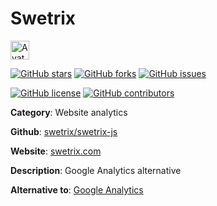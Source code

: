 
# Swetrix 

<a href="https://swetrix.com"><img src="https://icons.duckduckgo.com/ip3/swetrix.com.ico" alt="Avatar" width="30" height="30" /></a>

[![GitHub stars](https://img.shields.io/github/stars/swetrix/swetrix-js.svg?style=social&label=Star&maxAge=2592000)](https://GitHub.com/swetrix/swetrix-js/stargazers/) [![GitHub forks](https://img.shields.io/github/forks/swetrix/swetrix-js.svg?style=social&label=Fork&maxAge=2592000)](https://GitHub.com/swetrix/swetrix-js/network/) [![GitHub issues](https://img.shields.io/github/issues/swetrix/swetrix-js.svg)](https://GitHub.com/Nswetrix/swetrix-js/issues/)

[![GitHub license](https://img.shields.io/github/license/swetrix/swetrix-js.svg)](https://github.com/swetrix/swetrix-js/blob/master/LICENSE) [![GitHub contributors](https://img.shields.io/github/contributors/swetrix/swetrix-js.svg)](https://GitHub.com/swetrix/swetrix-js/graphs/contributors/) 

**Category**: Website analytics

**Github**: [swetrix/swetrix-js](https://github.com/swetrix/swetrix-js)

**Website**: [swetrix.com](https://swetrix.com)

**Description**:
Google Analytics alternative

**Alternative to**: [Google Analytics](https://analytics.google.com/)
